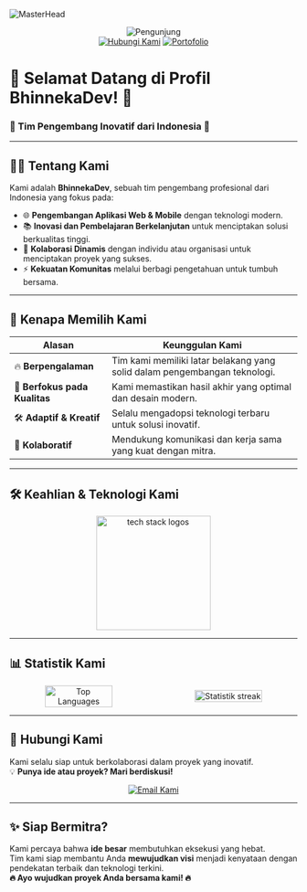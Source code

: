 ![MasterHead](https://repository-images.githubusercontent.com/588181932/e36ec678-7984-4cdd-8e4c-a3932772ff8e)

<div align="center">
  <img src="https://komarev.com/ghpvc/?username=BhinnekaDev&label=Pengunjung&color=yellowgreen&style=flat-square" alt="Pengunjung" />
</div>

<div align="center">
  <a href="https://wa.me/+6282318334287" target="_blank"><img src="https://img.shields.io/badge/Hubungi%20Kami-WhatsApp-green?style=for-the-badge&logo=whatsapp" alt="Hubungi Kami" /></a>
  <a href="https://bhinneka-dev.vercel.app/" target="_blank"><img src="https://img.shields.io/badge/Portofolio%20Kami-Situs-orange?style=for-the-badge&logo=github" alt="Portofolio" /></a>
</div>

# 🎉 **Selamat Datang di Profil BhinnekaDev!** 🎉  
### **🌟 Tim Pengembang Inovatif dari Indonesia 🌟**

---

## 👩‍💻 **Tentang Kami**  
Kami adalah **BhinnekaDev**, sebuah tim pengembang profesional dari Indonesia yang fokus pada:  
- 🌐 **Pengembangan Aplikasi Web & Mobile** dengan teknologi modern.  
- 📚 **Inovasi dan Pembelajaran Berkelanjutan** untuk menciptakan solusi berkualitas tinggi.  
- 🤝 **Kolaborasi Dinamis** dengan individu atau organisasi untuk menciptakan proyek yang sukses.  
- ⚡ **Kekuatan Komunitas** melalui berbagi pengetahuan untuk tumbuh bersama.

---

## 🚀 **Kenapa Memilih Kami**  
| **Alasan**               | **Keunggulan Kami**                                         |
|---------------------------|------------------------------------------------------------|
| 🔥 **Berpengalaman**      | Tim kami memiliki latar belakang yang solid dalam pengembangan teknologi. |
| 🎨 **Berfokus pada Kualitas** | Kami memastikan hasil akhir yang optimal dan desain modern.          |
| 🛠️ **Adaptif & Kreatif**  | Selalu mengadopsi teknologi terbaru untuk solusi inovatif.  |
| 🤝 **Kolaboratif**         | Mendukung komunikasi dan kerja sama yang kuat dengan mitra.|

---

## 🛠️ **Keahlian & Teknologi Kami**  
<div align="center">
  <img src="https://skillicons.dev/icons?i=ts,js,react,firebase,php,mysql,nextjs,nodejs,sass,html,css,tailwind,bootstrap,git,laravel" height="200" alt="tech stack logos" />
</div>

---

## 📊 **Statistik Kami**  
<div align="center" style="display: flex; justify-content: center; align-items: center; gap: 20px;">
  <img src="https://github-readme-stats.vercel.app/api/top-langs?username=BhinnekaDev&locale=en&layout=compact&theme=light&hide_border=true" alt="Top Languages" width="49%" />
  <img src="https://streak-stats.demolab.com?user=BhinnekaDev&locale=en&mode=daily&theme=light&hide_border=false&border_radius=5&order=3" alt="Statistik streak" width="49%" />
</div>

---

## 📧 **Hubungi Kami**  
Kami selalu siap untuk berkolaborasi dalam proyek yang inovatif.  
💡 **Punya ide atau proyek? Mari berdiskusi!**  
<div align="center">
  <a href="mailto:bhinnekadev24@gmail.com" target="_blank">
    <img src="https://img.shields.io/badge/Contact-Email-red?style=for-the-badge&logo=gmail&logoColor=white" alt="Email Kami" />
  </a>
</div>

---

## ✨ **Siap Bermitra?**  
Kami percaya bahwa **ide besar** membutuhkan eksekusi yang hebat.  
Tim kami siap membantu Anda **mewujudkan visi** menjadi kenyataan dengan pendekatan terbaik dan teknologi terkini.  
**🔥 Ayo wujudkan proyek Anda bersama kami! 🔥**
